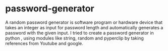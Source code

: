 # password-generator
A random password generator is software program or hardware device that takes an integer as input for password length and automatically generates a password with the given input. I tried to create a password generator
in python , using modules like string, random and pyperclip by taking references from Youtube and google. 
